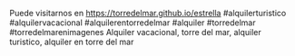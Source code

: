  Puede visitarnos en https://torredelmar.github.io/estrella
#alquilerturistico #alquilervacacional #alquilerentorredelmar #alquiler #torredelmar #torredelmarenimagenes 
Alquiler vacacional, torre del mar, alquiler turistico, alquiler en torre del mar
